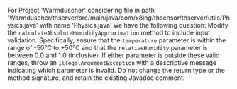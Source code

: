 For Project 'Warmduscher' considering file in path 'Warmduscher/thserver/src/main/java/com/x8ing/thsensor/thserver/utils/Physics.java' with name 'Physics.java' we have the following question: 
Modify the `calculateAbsoluteHumidityApproximation` method to include input validation.  Specifically, ensure that the `temperature` parameter is within the range of -50°C to +50°C and that the `relativeHumidity` parameter is between 0.0 and 1.0 (inclusive). If either parameter is outside these valid ranges, throw an `IllegalArgumentException` with a descriptive message indicating which parameter is invalid. Do not change the return type or the method signature, and retain the existing Javadoc comment.